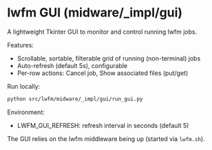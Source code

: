 # lwfm GUI (midware/_impl/gui)

A lightweight Tkinter GUI to monitor and control running lwfm jobs.

Features:
- Scrollable, sortable, filterable grid of running (non-terminal) jobs
- Auto-refresh (default 5s), configurable
- Per-row actions: Cancel job, Show associated files (put/get)

Run locally:

```bash
python src/lwfm/midware/_impl/gui/run_gui.py
```

Environment:
- LWFM_GUI_REFRESH: refresh interval in seconds (default 5)

The GUI relies on the lwfm middleware being up (started via `lwfm.sh`).
